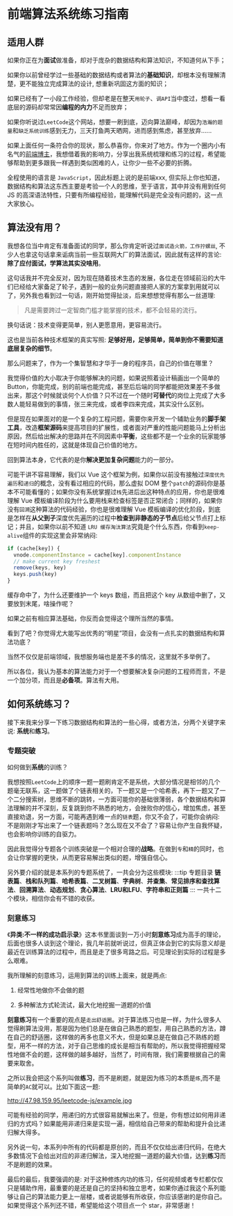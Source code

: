 # 前端算法系统练习指南

## 适用人群
如果你正在为**面试**做准备，却对于庞杂的数据结构和算法知识，不知道何从下手；

如果你以前曾经学过一些基础的数据结构或者算法的**基础知识**，却根本没有理解清楚，更不能独立完成算法的设计, 想重新巩固这方面的知识；

如果已经有了一小段工作经验，但却老是在整天`用轮子`、`调API`当中度过，想看一看底层的源码却常常因**编程的内力**不足而放弃；

如果你听说过`LeetCode`这个网站，想要一刷到底，迈向算法巅峰，却因为`浩瀚的题量`和`缺乏系统训练`感到无力，三天打鱼两天晒网，进而感到焦虑，甚至放弃......

如果上面任何一条符合你的现状，那么恭喜你，你来对了地方。作为一个圈内小有名气的[前端博主](https://juejin.im/user/5c45ddf06fb9a04a006f5491)，我想借着我的影响力，分享出我系统梳理和练习的过程，希望能够帮助到更多跟我一样遇到类似困难的人，让你少一些不必要的折腾。

全程使用的语言是 `JavaScript`，因此标题上说的是前端xxx, 但实际上你也知道，数据结构和算法这东西主要是考验一个人的思维，至于语言，其中并没有用到任何 JS 的高深语法特性，只要有所编程经验，能理解代码是完全没有问题的，这一点大家放心。

## 算法没有用？
我想各位当中肯定有准备面试的同学，那么你肯定听说过`面试造火箭，工作拧螺丝`, 不少人也拿这句话拿来诟病当前一些互联网大厂的算法面试，因此就有这样的言论: **除了应付面试，学算法其实没啥用**。

这句话我并不完全反对，因为现在随着技术生态的发展，各位走在领域前沿的大牛们已经给大家备足了轮子，遇到一般的业务问题直接把人家的方案拿到用就可以了，另外我也看到过一句话，刚开始觉得扯淡，后来想想觉得有那么一丝道理:

> 凡是需要跨过一定智商门槛才能掌握的技术，都不会轻易的流行。

换句话说：技术变得更简单，别人更愿意用，更容易流行。

这也是当前各种技术框架的真实写照: **足够好用，足够简单，简单到你不需要知道底层复杂的细节**。

那么问题来了，作为一个集智慧和才华于一身的程序员，自己的价值在哪里？

我觉得价值的大小取决于你能够解决的问题，如果说照着设计稿画出一个简单的 Button，你能完成，别的前端也能完成，甚至后后端的同学都能把效果差不多做出来，那这个时候就谈何个人价值？只不过在一个随时**可替代**的岗位上完成了大多数人能轻易做到的事情，张三来完成，或者李四来完成，其实没什么区别。

但是现在如果面对的是一个复杂的工程问题，需要你来开发一个辅助业务的**脚手架工具**，改造**框架源码**来提高项目的扩展性，或者面对严重的性能问题能马上分析出原因，然后给出解决的思路并在不同因素中**平衡**，这些都不是一个业余的玩家能够在短时间内胜任的，这就是体现自己价值的地方。

回到算法本身，它代表的是你**解决更加复杂问题**能力的一部分。

可能干讲不容易理解，我们以 Vue 这个框架为例，如果你以前没有接触过`深度优先遍历`和`递归`的概念，没有看过相应的代码，那么虚拟 DOM 整个`patch`的源码你是基本不可能看懂的；如果你没有系统掌握过`栈`先进后出这种特点的应用，你也是很难理解 Vue 模板编译阶段为什么要用栈来检查标签是否正常闭合；同样的，如果你没有`回溯`这种算法的代码经验，你也是很难理解 Vue 模板编译的优化阶段，到底是怎样在**从父到子**深度优先遍历的过程中**检查到非静态的子节点**后给父节点打上标记；并且，如果你以前不知道 `LRU 缓存淘汰算法`究竟是个什么东西，你看到`keep-alive`组件的实现这里会非常纳闷:
```js
if (cache[key]) {
  vnode.componentInstance = cache[key].componentInstance
  // make current key freshest
  remove(keys, key)
  keys.push(key)
}
```
缓存命中了，为什么还要维护一个 keys 数组，而且把这个 key 从数组中删了，又要放到末尾，啥操作呢？

如果之前有相应算法基础，你反而会觉得这个理所当然的事情。

看到了吧？你觉得尤大能写出优秀的“明星”项目，会没有一点扎实的数据结构和算法功底？

当然不仅仅是前端领域，我想服务端也是差不多的情况，这里就不多举例了。

所以各位，我认为基本的算法能力对于一个想要解决复杂问题的工程师而言，不是一个加分项，而且是**必备项**。算法有大用。

## 如何系统练习？

接下来我来分享一下练习数据结构和算法的一些心得，或者方法，分两个关键字来说: **系统**和**练习**。

### 专题突破
如何做到**系统**的训练？

我想按照`LeetCode`上的顺序一题一题刷肯定不是系统，大部分情况是相邻的几个题毫无联系，这一题做了个链表相关的，下一题又是一个哈希表，再下一题又了一个二分搜索树，思维不断的跳转，一方面可能你的基础很薄弱，各个数据结构和算法理解的并不深刻，反复跳到你不熟悉的地方，会挫败你的信心，增加焦虑，甚至直接劝退，另一方面，可能再遇到难一点的`链表`题，你又不会了，可能你会纳闷: 不是刚刚才写出来了一个链表题吗？怎么现在又不会了？容易让你产生自我怀疑，也会影响你训练的自驱力。

因此我觉得分专题各个训练突破是一个相对合理的**战略**。在做到`专`和`精`的同时，也会让你掌握的更快，从而更容易解出类似的题，增强自信心。

另外要介绍的就是本系列的专题系统了，一共会分为这些模块:
:::tip 专题目录
**链表篇**、**栈和队列篇**、**哈希表篇**、**二叉树篇**、**字典树**、**并查集**、**常见排序和查找算法**、**回溯算法**、**动态规划**、**贪心算法**、**LRU和LFU**、**字符串和正则篇**
:::
一共十二个模块，相信你会有不错的收获。

### 刻意练习
《**异类:不一样的成功启示录**》这本书里面谈到一万小时**刻意练习**成为高手的理论，后面也很多人谈到这个理论，我几年前就听说过，但真正体会到它的实际意义却是最近在训练算法的过程中，而且是走了很多弯路之后。可见理论到实际的过程是多么艰难。

我所理解的刻意练习，运用到算法的训练上面来，就是两点:

1. 经常性地做你不会做的题

2. 多种解法方式轮流试，最大化地挖掘一道题的价值

**刻意练习**有一个重要的观点是`走出舒适圈`。对于算法练习也是一样，为什么很多人觉得刷算法没用，那是因为他们总是在做自己熟悉的题型，用自己熟悉的方法，蹲在自己的舒适圈，这样做的再多也意义不大，但是如果总是在做自己不熟练的题型，用不一样的方法，对于自己思维的成长是相当有帮助的，所以我觉得把握经常性地做不会的题，这样做的越多越好，当然了，时间有限，我们需要根据自己的需要来取舍。

之所以我会把这个系列叫做**练习**，而不是刷题，就是因为练习的本质是`练`,而不是简单的`AC`就可以。比如下面这一题:

http://47.98.159.95/leetcode-js/example.jpg

可能有经验的同学，用递归的方式很容易就解出来了。但是，你有想过如何用非递归的方式吗？如果能用非递归来是实现一遍，相信给自己带来的帮助和提升会比递归解大得多。

另外说一句，本系列中所有的代码都是原创的，而且不仅仅给出递归代码，在绝大多数情况下会给出对应的非递归解法，深入地挖掘一道题的最大价值，达到**练习**而不是刷题的效果。

最后的最后，我要强调的是: 对于这种修炼内功的练习，任何视频或者专栏都仅仅只是辅助作用，最重要的是还是自己的坚持和独立思考，如果你通过我这个系列能够让自己的算法能力更上一层楼，或者说能够有所收获，你应该感谢的是你自己。如果觉得这个系列还不错，希望能给这个项目点一个 star，非常感谢！
